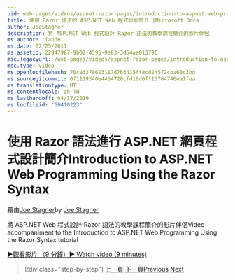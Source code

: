 ```yaml
---
uid: web-pages/videos/aspnet-razor-pages/introduction-to-aspnet-web-programming-using-the-razor-syntax
title: 使用 Razor 語法的 ASP.NET Web 程式設計簡介 |Microsoft Docs
author: JoeStagner
description: 將 ASP.NET Web 程式設計 Razor 語法的教學課程簡介的影片伴侶
ms.author: riande
ms.date: 02/25/2011
ms.assetid: 22947987-9b02-4595-9e83-3d54ae013796
msc.legacyurl: /web-pages/videos/aspnet-razor-pages/introduction-to-aspnet-web-programming-using-the-razor-syntax
msc.type: video
ms.openlocfilehash: 70ca3370623117d7b3415ff8cd24572cba60c3bd
ms.sourcegitcommit: 0f1119340e4464720cfd16d0ff15764746ea1fea
ms.translationtype: MT
ms.contentlocale: zh-TW
ms.lasthandoff: 04/17/2019
ms.locfileid: "59410223"
---
```

# <a name="introduction-to-aspnet-web-programming-using-the-razor-syntax"></a><span data-ttu-id="38b6d-103">使用 Razor 語法進行 ASP.NET 網頁程式設計簡介</span><span class="sxs-lookup"><span data-stu-id="38b6d-103">Introduction to ASP.NET Web Programming Using the Razor Syntax</span></span>

<span data-ttu-id="38b6d-104">藉由[Joe Stagner](https://github.com/JoeStagner)</span><span class="sxs-lookup"><span data-stu-id="38b6d-104">by [Joe Stagner](https://github.com/JoeStagner)</span></span>

<span data-ttu-id="38b6d-105">將 ASP.NET Web 程式設計 Razor 語法的教學課程簡介的影片伴侶</span><span class="sxs-lookup"><span data-stu-id="38b6d-105">Video accompaniment to the Introduction to ASP.NET Web Programming Using the Razor Syntax tutorial</span></span>

[<span data-ttu-id="38b6d-106">&#9654;觀看影片 （9 分鐘）</span><span class="sxs-lookup"><span data-stu-id="38b6d-106">&#9654; Watch video (9 minutes)</span></span>](https://channel9.msdn.com/Blogs/ASP-NET-Site-Videos/introduction-to-aspnet-web-programming-using-the-razor-syntax)

> [!div class="step-by-step"]
> <span data-ttu-id="38b6d-107">[上一頁](getting-started-with-webmatrix-and-aspnet-web-pages.md)
> [下一頁](creating-a-consistent-look-part-1.md)</span><span class="sxs-lookup"><span data-stu-id="38b6d-107">[Previous](getting-started-with-webmatrix-and-aspnet-web-pages.md)
[Next](creating-a-consistent-look-part-1.md)</span></span>
